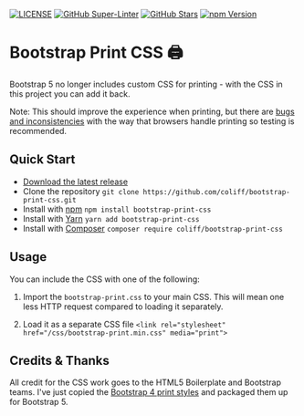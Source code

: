 [![LICENSE](https://img.shields.io/badge/license-MIT-lightgrey.svg)](https://raw.githubusercontent.com/coliff/bootstrap-print-css/master/LICENSE)
[![GitHub Super-Linter](https://github.com/coliff/bootstrap-print-css/workflows/Lint%20Code%20Base/badge.svg)](https://github.com/marketplace/actions/super-linter)
[![GitHub Stars](https://img.shields.io/github/stars/coliff/bootstrap-print-css.svg?label=GitHub%20stars)](https://github.com/coliff/bootstrap-print-css)
[![npm Version](https://img.shields.io/npm/v/bootstrap-print-css)](https://www.npmjs.com/package/bootstrap-print-css)

# Bootstrap Print CSS 🖨️

Bootstrap 5 no longer includes custom CSS for printing - with the CSS in this project you can add it back.

Note: This should improve the experience when printing, but there are [bugs and inconsistencies](https://github.com/twbs/bootstrap/issues?page=2&q=is%3Aissue+sort%3Aupdated-desc+print) with the way that browsers handle printing so testing is recommended.

## Quick Start

- [Download the latest release](https://github.com/coliff/bootstrap-print-css/)
- Clone the repository `git clone https://github.com/coliff/bootstrap-print-css.git`
- Install with [npm](https://www.npmjs.com/package/bootstrap-print-css) `npm install bootstrap-print-css`
- Install with [Yarn](https://yarnpkg.com/package/bootstrap-print-css) `yarn add bootstrap-print-css`
- Install with [Composer](https://packagist.org/packages/coliff/bootstrap-print-css) `composer require coliff/bootstrap-print-css`

## Usage

You can include the CSS with one of the following:

1. Import the `bootstrap-print.css` to your main CSS. This will mean one less HTTP request compared to loading it separately.

2. Load it as a separate CSS file `<link rel="stylesheet" href="/css/bootstrap-print.min.css" media="print">`

## Credits & Thanks

All credit for the CSS work goes to the HTML5 Boilerplate and Bootstrap teams. I've just copied the [Bootstrap 4 print styles](https://github.com/twbs/bootstrap/blob/v4-dev/scss/_print.scss) and packaged them up for Bootstrap 5.
